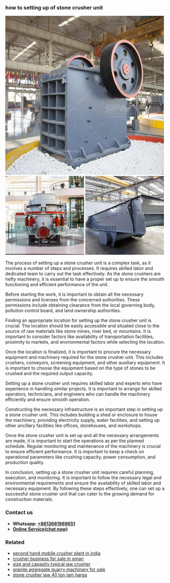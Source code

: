 <h3>how to setting up of stone crusher unit</h3><img src='1708408195.jpg' alt=''><p>The process of setting up a stone crusher unit is a complex task, as it involves a number of steps and processes. It requires skilled labor and dedicated team to carry out the task effectively. As the stone crushers are hefty machinery, it is essential to have a proper set up to ensure the smooth functioning and efficient performance of the unit.</p><p>Before starting the work, it is important to obtain all the necessary permissions and licenses from the concerned authorities. These permissions include obtaining clearance from the local governing body, pollution control board, and land ownership authorities.</p><p>Finding an appropriate location for setting up the stone crusher unit is crucial. The location should be easily accessible and situated close to the source of raw materials like stone mines, river bed, or mountains. It is important to consider factors like availability of transportation facilities, proximity to markets, and environmental factors while selecting the location.</p><p>Once the location is finalized, it is important to procure the necessary equipment and machinery required for the stone crusher unit. This includes crushers, conveyors, screening equipment, and other auxiliary equipment. It is important to choose the equipment based on the type of stones to be crushed and the required output capacity.</p><p>Setting up a stone crusher unit requires skilled labor and experts who have experience in handling similar projects. It is important to arrange for skilled operators, technicians, and engineers who can handle the machinery efficiently and ensure smooth operation.</p><p>Constructing the necessary infrastructure is an important step in setting up a stone crusher unit. This includes building a shed or enclosure to house the machinery, providing electricity supply, water facilities, and setting up other ancillary facilities like offices, storehouses, and workshops.</p><p>Once the stone crusher unit is set up and all the necessary arrangements are made, it is important to start the operations as per the planned schedule. Regular monitoring and maintenance of the machinery is crucial to ensure efficient performance. It is important to keep a check on operational parameters like crushing capacity, power consumption, and production quality.</p><p>In conclusion, setting up a stone crusher unit requires careful planning, execution, and monitoring. It is important to follow the necessary legal and environmental requirements and ensure the availability of skilled labor and necessary equipment. By following these steps effectively, one can set up a successful stone crusher unit that can cater to the growing demand for construction materials.</p><h3>Contact us</h3><ul><li><strong>Whatsapp:&nbsp;<a href="https://wa.me/8613661969651">+8613661969651</a></strong></li><li><a href="https://swt.shibang-china.com/?git&amp;zhl&amp;how to setting up of stone crusher unit"><strong>Online Service(chat now)</strong></a></li></ul><h3>Related</h3><ul><li><a href='second hand mobile crusher plant in india.md'>second hand mobile crusher plant in india</a></li><li><a href='crusher business for sale in oman.md'>crusher business for sale in oman</a></li><li><a href='size and capasity typical jaw crusher.md'>size and capasity typical jaw crusher</a></li><li><a href='granite aggregate quarry machinary for sale.md'>granite aggregate quarry machinary for sale</a></li><li><a href='stone crusher jaw 40 ton jam harga.md'>stone crusher jaw 40 ton jam harga</a></li></ul>